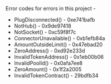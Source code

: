 Error codes for errors in this project -

- PlugDisconnected() - 0xe741bafb
- NotHub() - 0x9de97418
- NotSocket() - 0xc59f8f7c
- ConnectorUnavailable() - 0xb1efb84a
- AmountOutsideLimit() - 0x47ebad20
- ZeroAddress() - 0xd92e233d
- InvalidTokenAddress() - 0x1eb00b06
- InvalidPoolId() - 0x0afa7ee8
- ZeroAmount() - 0x1f2a2005
- InvalidTokenContract() - 29bdfb34

